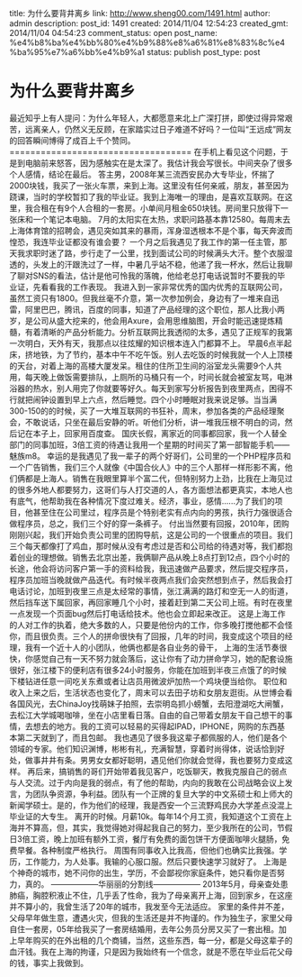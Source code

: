 title: 为什么要背井离乡
link: http://www.sheng00.com/1491.html
author: admin
description: 
post_id: 1491
created: 2014/11/04 12:54:23
created_gmt: 2014/11/04 04:54:23
comment_status: open
post_name: %e4%b8%ba%e4%bb%80%e4%b9%88%e8%a6%81%e8%83%8c%e4%ba%95%e7%a6%bb%e4%b9%a1
status: publish
post_type: post

# 为什么要背井离乡

最近知乎上有人提问：为什么年轻人，大都愿意来北上广深打拼，即使过得异常艰苦，远离亲人，仍然义无反顾，在家踏实过日子难道不好吗？一位叫“王远成”网友的回答瞬间博得了成百上千个赞同。 =================================== 在手机上看见这个问题，于是到电脑前来怒答，因为感触实在是太深了。我估计我会写很长。中间夹杂了很多个人感情，结论在最后。 答主男，2008年某三流西安民办大专毕业，怀揣了2000块钱，我买了一张火车票，来到上海。这里没有任何亲戚，朋友，甚至因为跷课，当时的学校暂扣了我的毕业证。我到上海唯一的理由，是喜欢互联网。在这里，我合租在有9个人合租的一套房。小单间月租金650块钱。房间里只放得下一张床和一个笔记本电脑。 7月的太阳实在太热，求职问路基本靠12580。每周末去上海体育馆的招聘会，遇见突如其来的暴雨，浑身湿透根本不是个事，每天奔波而惶恐，我连毕业证都没有谁会要？ 一个月之后我遇见了我工作的第一任主管，那天我求职时迷了路，步行走了一公里，找到面试公司的时候满头大汗。整个衣服湿透的，头发上的汗跟洗过了一样，中暑几乎站不稳，他递了我一杯水，然后让我聊了聊对SNS的看法，估计是他可怜我的落魄，他给老总打电话说暂时不要我的毕业证，先看看我的工作表现。 我进入到一家非常优秀的国内优秀的互联网公司，虽然工资只有1800。但我丝毫不介意，第一次参加例会，身边有了一堆来自迅雷，阿里巴巴，腾讯，百度的同事，知道了产品经理的这个职位，那人比我小两岁，是公司从盛大挖来的，他会用Axure，会用思维脑图，开会时能迅速提炼精髓，有着清晰的产品分析能力。分析互联网比我透彻的太多，遇见了正规军的我第一次明白，天外有天，我那点以往炫耀的知识根本连入门都算不上。 早晨6点半起床，挤地铁，为了节约，基本中午不吃午饭。别人去吃饭的时候我就一个人上顶楼的天台，对着上海的高楼大厦发呆。租住的住所卫生间的浴室龙头需要9个人共用，每天晚上做饭需要排队，上厕所的马桶只有一个，时间长就会被室友骂，电淋浴器的热水，别人用完了你就要等好久。每天到家写分析报告到夜里两点，困得不行就把闹钟设置到早上六点，然后睡觉。四个小时睡眠对我来说足够。当当满300-150的的时候，买了一大堆互联网的书狂补，周末，参加各类的产品经理聚会，不敢说话，只坐在最后安静的听。听他们分析，讲一堆我压根不明白的词，然后记在本子上，回家用百度查。 国庆长假，离家近的同事都回家，我一个人替全部门的同事加班，3倍工资的待遇让我用一个星期的时间买了第一部智能手机——魅族m8。 幸运的是我遇见了我一辈子的两个好哥们，公司里的一个PHP程序员和一个广告销售，我们三个人就像《中国合伙人》中的三个人那样一样形影不离，他们俩都是上海人。销售在我眼里算半个富二代，但特别努力上劲，比我在上海见过的很多外地人都要努力，这哥们与人打交道的人，各方面想法都更真实，本地人也有底气，他帮助我在各种情况下度过难关。经济，事业，感情......为了我们的项目，他甚至住在公司里过，程序员是个特别老实有点内向的男孩，执行力强很适合做程序员，总之，我们三个好的穿一条裤子。 付出当然要有回报，2010年，团购刚刚兴起，我们开始负责公司里的团购导航，这是公司的一个很重点的项目。我们三个每天都像打了鸡血，那时候从没有考虑过是否和公司给的待遇对等，我们都抱着创业的理想做。销售去北京出差，我俩聊产品从晚上8点打到12点，四个小时的长途，他会将访问客户第一手的资料给我，我迅速做产品要求，然后提交程序员，程序员加班当晚就做产品迭代。有时候半夜两点我们会突然想到点子，然后我会打电话讨论，加班到夜里三点是太经常的事情，张江满满的路灯和空无一人的街道，然后挡车送下属回家，再回家睡几个小时，接着赶到第二天公司上班。有时在夜里一点发现一个页面bug然后打电话给技术。他也会立即起来改正。 这是上海工作的人对工作的执着，绝大多数的人，只要是他份内的工作，你多晚打搅他都不会怪你，而且很负责。三个人的拼命很快有了回报，几年的时间，我变成这个项目的经理，我有一个近十人的小团队，他俩也都是各自业务的骨干， 上海的生活节奏很快，你感觉自己有一天不努力就会落后，这让你有了动力拼命学习，她的配套设施很好，张江楼下的便利店有很多24小时服务，你能在加班到半夜三点饿了的时候下楼钻进任意一间吃关东煮或者让店员用微波炉加热一个鸡块便当给你。 职位和收入上来之后，生活状态也变化了，周末可以去田子坊和女朋友逛街。从世博会看各国风光，去ChinaJoy找萌妹子拍照，去崇明岛抓小螃蟹，去阳澄湖吃大闸蟹，去松江大学城喝咖啡，坐在小店里看日落。自由的自己带着女朋友干自己想干的事情，去想去的地方。我的工资可以轻易的买得起IPAD，IPHONE，网购的东西基本第二天就到了，而且包邮。 我也遇见了很多我这辈子都佩服的人，他们是各个领域的专家。他们知识渊博，彬彬有礼，充满智慧，穿着时尚得体，说话恰到好处，做事井井有条。男男女女都好聪明，遇见他们你就会觉得，我也要努力变成这样。 再后来，搞销售的哥们开始带着我见客户，吃饭聊天，教我克服自己的弱点与人交流。过于内向是我的弱点，有了他的帮助，内向的我敢在公司战略会议上发言，为团队争资源，争利益。团队有一个正牌的复旦大学的中文系硕士和上师大的新闻学硕士。是的，作为他们的经理，我是西安一个三流野鸡民办大学差点没混上毕业证的大专生。 离开的时候。月薪10k。每年14个月工资，我知道这个工资在上海并不算高，但，其实，我觉得她对得起我自己的努力，至少我所在的公司，节假日3倍工资，晚上加班有额外工资，餐厅有免费的面包饼干方便面咖啡火腿肠，免费早餐。各种制度严格执行。 周围有同事收入比我高，但他们也确实比我强。学历，工作能力，为人处事。我输的心服口服。然后只要快速学习就好了。 上海是个神奇的城市，她不问你的出生，学历，不会鄙视你家庭条件，她只看你是否努力，真的。 ——————华丽丽的分割线—————— 2013年5月，母亲查处患肺癌，胸腔积液止不住，几乎丢了性命，我为了母亲离开上海，回到家乡，在这座并不算小的，我曾生活了20年的城市，我发至今无法适应。 家里的条件并不差，父母早年做生意，遭遇火灾，但我的生活还是并不拘谨的。作为独生子，家里父母自住一套房，05年给我买了一套房结婚用，去年公务员分房又买了一套出租。加上早年购买的在外出租的几个商铺，当然，这些东西，每一分，都是父母这辈子的血汗钱。我在上海的拘谨，只是因为我始终有一个信念，就是不愿在毕业后花父母的钱，事实上我做到。
